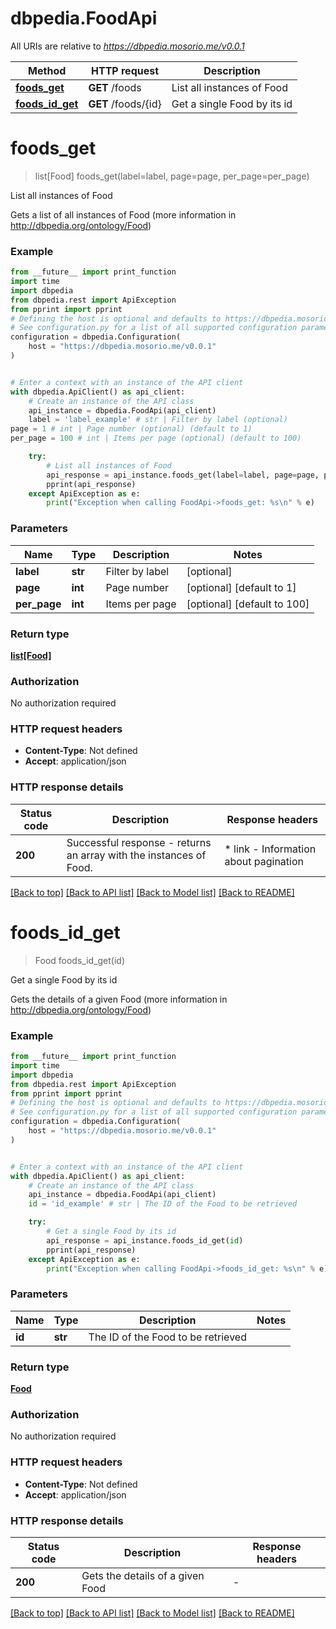 # dbpedia.FoodApi

All URIs are relative to *https://dbpedia.mosorio.me/v0.0.1*

Method | HTTP request | Description
------------- | ------------- | -------------
[**foods_get**](FoodApi.md#foods_get) | **GET** /foods | List all instances of Food
[**foods_id_get**](FoodApi.md#foods_id_get) | **GET** /foods/{id} | Get a single Food by its id


# **foods_get**
> list[Food] foods_get(label=label, page=page, per_page=per_page)

List all instances of Food

Gets a list of all instances of Food (more information in http://dbpedia.org/ontology/Food)

### Example

```python
from __future__ import print_function
import time
import dbpedia
from dbpedia.rest import ApiException
from pprint import pprint
# Defining the host is optional and defaults to https://dbpedia.mosorio.me/v0.0.1
# See configuration.py for a list of all supported configuration parameters.
configuration = dbpedia.Configuration(
    host = "https://dbpedia.mosorio.me/v0.0.1"
)


# Enter a context with an instance of the API client
with dbpedia.ApiClient() as api_client:
    # Create an instance of the API class
    api_instance = dbpedia.FoodApi(api_client)
    label = 'label_example' # str | Filter by label (optional)
page = 1 # int | Page number (optional) (default to 1)
per_page = 100 # int | Items per page (optional) (default to 100)

    try:
        # List all instances of Food
        api_response = api_instance.foods_get(label=label, page=page, per_page=per_page)
        pprint(api_response)
    except ApiException as e:
        print("Exception when calling FoodApi->foods_get: %s\n" % e)
```

### Parameters

Name | Type | Description  | Notes
------------- | ------------- | ------------- | -------------
 **label** | **str**| Filter by label | [optional] 
 **page** | **int**| Page number | [optional] [default to 1]
 **per_page** | **int**| Items per page | [optional] [default to 100]

### Return type

[**list[Food]**](Food.md)

### Authorization

No authorization required

### HTTP request headers

 - **Content-Type**: Not defined
 - **Accept**: application/json

### HTTP response details
| Status code | Description | Response headers |
|-------------|-------------|------------------|
**200** | Successful response - returns an array with the instances of Food. |  * link - Information about pagination <br>  |

[[Back to top]](#) [[Back to API list]](../README.md#documentation-for-api-endpoints) [[Back to Model list]](../README.md#documentation-for-models) [[Back to README]](../README.md)

# **foods_id_get**
> Food foods_id_get(id)

Get a single Food by its id

Gets the details of a given Food (more information in http://dbpedia.org/ontology/Food)

### Example

```python
from __future__ import print_function
import time
import dbpedia
from dbpedia.rest import ApiException
from pprint import pprint
# Defining the host is optional and defaults to https://dbpedia.mosorio.me/v0.0.1
# See configuration.py for a list of all supported configuration parameters.
configuration = dbpedia.Configuration(
    host = "https://dbpedia.mosorio.me/v0.0.1"
)


# Enter a context with an instance of the API client
with dbpedia.ApiClient() as api_client:
    # Create an instance of the API class
    api_instance = dbpedia.FoodApi(api_client)
    id = 'id_example' # str | The ID of the Food to be retrieved

    try:
        # Get a single Food by its id
        api_response = api_instance.foods_id_get(id)
        pprint(api_response)
    except ApiException as e:
        print("Exception when calling FoodApi->foods_id_get: %s\n" % e)
```

### Parameters

Name | Type | Description  | Notes
------------- | ------------- | ------------- | -------------
 **id** | **str**| The ID of the Food to be retrieved | 

### Return type

[**Food**](Food.md)

### Authorization

No authorization required

### HTTP request headers

 - **Content-Type**: Not defined
 - **Accept**: application/json

### HTTP response details
| Status code | Description | Response headers |
|-------------|-------------|------------------|
**200** | Gets the details of a given Food |  -  |

[[Back to top]](#) [[Back to API list]](../README.md#documentation-for-api-endpoints) [[Back to Model list]](../README.md#documentation-for-models) [[Back to README]](../README.md)

